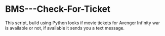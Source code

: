 # BMS---Check-For-Ticket
This script, build using Python looks if movie tickets for Avenger Infinity war is available or not, if available it sends you a text message. 
